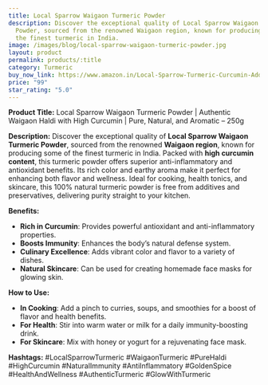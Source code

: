 ```yaml
---
title: Local Sparrow Waigaon Turmeric Powder
description: Discover the exceptional quality of Local Sparrow Waigaon Turmeric
  Powder, sourced from the renowned Waigaon region, known for producing some of
  the finest turmeric in India.
image: /images/blog/local-sparrow-waigaon-turmeric-powder.jpg
layout: product
permalink: products/:title
category: Turmeric
buy_now_link: https://www.amazon.in/Local-Sparrow-Turmeric-Curcumin-Additives/dp/B0BWDH9Q1Q/ref=sr_1_41?crid=1IBX4K52DVNNJ&tag=m0150-21
price: "99"
star_rating: "5.0"
---
```

**Product Title:** Local Sparrow Waigaon Turmeric Powder | Authentic Waigaon Haldi with High Curcumin | Pure, Natural, and Aromatic – 250g

**Description:**
Discover the exceptional quality of **Local Sparrow Waigaon Turmeric Powder**, sourced from the renowned **Waigaon region**, known for producing some of the finest turmeric in India. Packed with **high curcumin content**, this turmeric powder offers superior anti-inflammatory and antioxidant benefits. Its rich color and earthy aroma make it perfect for enhancing both flavor and wellness. Ideal for cooking, health tonics, and skincare, this 100% natural turmeric powder is free from additives and preservatives, delivering purity straight to your kitchen.

**Benefits:**
- **Rich in Curcumin**: Provides powerful antioxidant and anti-inflammatory properties.
- **Boosts Immunity**: Enhances the body’s natural defense system.
- **Culinary Excellence**: Adds vibrant color and flavor to a variety of dishes.
- **Natural Skincare**: Can be used for creating homemade face masks for glowing skin.

**How to Use:**
- **In Cooking**: Add a pinch to curries, soups, and smoothies for a boost of flavor and health benefits.
- **For Health**: Stir into warm water or milk for a daily immunity-boosting drink.
- **For Skincare**: Mix with honey or yogurt for a rejuvenating face mask.

**Hashtags:**
#LocalSparrowTurmeric #WaigaonTurmeric #PureHaldi #HighCurcumin #NaturalImmunity #AntiInflammatory #GoldenSpice #HealthAndWellness #AuthenticTurmeric #GlowWithTurmeric
